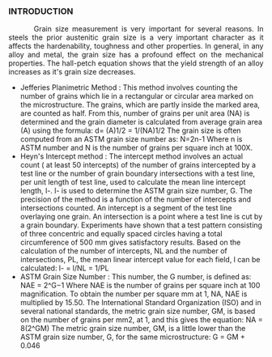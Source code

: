 ### INTRODUCTION<br>

<p style="text-indent:50px;text-align:justify;">Grain size measurement  is very important for several reasons. In steels the prior austenitic grain size is a very important character as it affects the hardenability, toughness and other properties. In general, in any alloy and metal, the grain size has a profound effect on the mechanical properties. The hall-petch equation shows that the yield strength of an alloy increases as it's grain size decreases. 
</p>

<p style="text-indent:50px;text-align:justify;">
<ul>
    <li>
        Jefferies Planimetric Method : This method involves counting the number of grains which lie in a rectangular or circular area marked on the microstructure. The grains, which are partly inside the marked area, are counted as half. From this, number of grains per unit area (NA) is determined and the grain diameter is calculated from average grain area (A) using the formula:
        d= (A)1/2 = 1/(NA)1/2
        The grain size is often computed from an ASTM grain size number as:
        N=2n-1
        Where n is ASTM number and N is the number of grains per square inch at 100X.
    </li>
    <li>
        Heyn's Intercept method : The intercept method involves an actual count ( at least 50 intercepts) of the number of grains intercepted by a test line or the number of grain boundary intersections with a test line, per unit length of test line, used to calculate the mean line intercept length, l-. l- is used to determine the ASTM grain size number, G.
        The precision of the method is a function of the number of intercepts and intersections counted. An intercept is a segment of the test line overlaying one grain. An intersection is a point where a test line is cut by a grain boundary.
        Experiments have shown that a test pattern consisting of three concentric and equally spaced circles having a total circumference of 500 mm gives satisfactory results. Based on the calculation of the number of intercepts, NL and the number of intersections, PL, the mean linear intercept value for each field, l can be calculated:
        l- = l/NL = 1/PL
    </li>
    <li>
        ASTM Grain Size Number : This number, the G number, is defined as:
        NAE = 2^G−1
        Where NAE is the number of grains per square inch at 100 magnification. 
        To obtain the number per square mm at 1, NA, NAE is multiplied by 15.50. The International Standard Organization (ISO) and in several national standards, the metric grain size number, GM, is based on the number of grains per mm2, at 1, and this gives the equation:
        NA = 8(2^GM)
        The metric grain size number, GM, is a little lower than the ASTM grain size number, G, for the same microstructure:
        G = GM + 0.046
    </li>
</ul>
</p>
<!-- 
<center><img src="images/graph.jpg" height="300px"></center><br>
<center>Mild Steel Applications</center><br>
<center>Source : (<a href="https://www.semanticscholar.org/paper/Prediction-of-quench-severity-of-various-quench-on-Tiwary-Patil/0dbf0e4d579710b9c3f907ae3469a64bc9846cee">https://www.semanticscholar.org/paper/Prediction-of-quench-severity-of-various-quench-on-Tiwary-Patil/0dbf0e4d579710b9c3f907ae3469a64bc9846cee</a>)</center> -->
